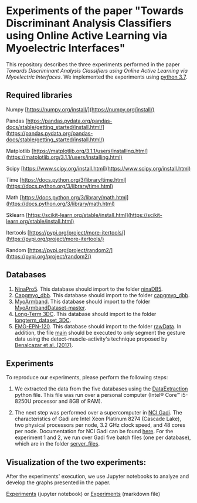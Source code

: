 # Experiments of the paper "Towards Discriminant Analysis Classifiers using Online Active Learning via Myoelectric Interfaces"

This repository describes the three experiments performed in the paper *Towards Discriminant Analysis Classifiers using 
Online Active Learning via Myoelectric Interfaces*. We implemented the experiments using 
[python 3.7](https://www.python.org/downloads/release/python-377/).


## Required libraries 
Numpy [https://numpy.org/install/](https://numpy.org/install/)

Pandas [https://pandas.pydata.org/pandas-docs/stable/getting_started/install.html/](https://pandas.pydata.org/pandas-docs/stable/getting_started/install.html/)

Matplotlib [https://matplotlib.org/3.1.1/users/installing.html](https://matplotlib.org/3.1.1/users/installing.html)

Scipy [https://www.scipy.org/install.html](https://www.scipy.org/install.html)

Time [https://docs.python.org/3/library/time.html](https://docs.python.org/3/library/time.html)

Math [https://docs.python.org/3/library/math.html](https://docs.python.org/3/library/math.html)

Sklearn [https://scikit-learn.org/stable/install.html](https://scikit-learn.org/stable/install.html)

Itertools [https://pypi.org/project/more-itertools/](https://pypi.org/project/more-itertools/)

Random [https://pypi.org/project/random2/](https://pypi.org/project/random2/)

## Databases

1. [NinaPro5](http://ninaweb.hevs.ch/). This database should import to the folder [ninaDB5](Datasets/ninaDB5).
2. [Capgmyo_dbb](http://zju-capg.org/research_en_electro_capgmyo.html#download). This database should import to the folder [capgmyo_dbb](Datasets/capgmyo_dbb).
3. [MyoArmband](https://github.com/UlysseCoteAllard/MyoArmbandDataset). This database should import to the folder [MyoArmbandDataset-master](Datasets/MyoArmbandDataset-master).
4. [Long-Term 3DC](https://ieee-dataport.org/open-access/long-term-3dc-dataset). This database should import to the folder [longterm_dataset_3DC](Datasets/longterm_dataset_3DC).
5. [EMG-EPN-120](https://ieeexplore.ieee.org/abstract/document/8903136/?casa_token=RYo5viuh6S8AAAAA:lizIpEqM4rK5eeo1Wxm-aPuDB20da2PngeRRnrC7agqSK1j26mqmtq5YJFLive7uW083m9tT). 
This database should import to the folder [rawData](Datasets/EMG_EPN120_Dataset/allUsers_data/rawData). In addition, the file [main](Datasets/EMG_EPN120_Dataset/Detect_muscle_activity/main.m) 
should be executed to only segment the gesture data using the detect-muscle-activity's technique proposed by [Benalcazar et al. (2017)](https://ieeexplore.ieee.org/document/8247458). 

## Experiments

To reproduce our experiments, please perform the following steps:

1. We extracted the data from the five databases using the [DataExtraction](ExtractedData/DataExtraction.py) python file. This file was run over a personal computer (Intel® Core™ i5-8250U processor and 8GB of RAM).

2. The next step was performed over a supercomputer in [NCI Gadi](http://nci.org.au/our-services/supercomputing). The characteristics of Gadi are Intel Xeon Platinum 8274 (Cascade Lake), two physical processors per node, 3.2 GHz clock speed, and 48 cores per node. Documentation for NCI Gadi can be found [here](https://opus.nci.org.au/display/Help/Gadi+User+Guide).
For the experiment 1 and 2, we run over Gadi five batch files (one per database), which are in the folder [server_files](Experiments/server_files).


## Visualization of the two experiments:
After the experiments' execution, we use Jupyter notebooks to analyze and develop the graphs presented in the paper.

[Experiments](Experiments_visualization.ipynb) (jupyter notebook) or [Experiments](Experiments_visualization/Experiments.md) (markdown file)
